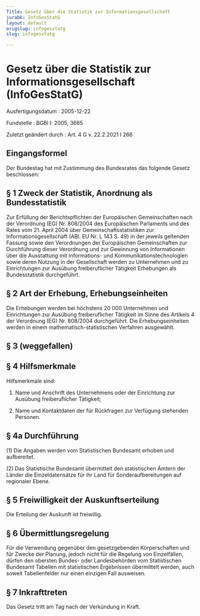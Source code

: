 ```yaml
---
Title: Gesetz über die Statistik zur Informationsgesellschaft
jurabk: InfoGesStatG
layout: default
origslug: infogesstatg
slug: infogesstatg

---
```


# Gesetz über die Statistik zur Informationsgesellschaft (InfoGesStatG)

Ausfertigungsdatum
:   2005-12-22

Fundstelle
:   BGBl I: 2005, 3685

Zuletzt geändert durch
:   Art. 4 G v. 22.2.2021 I 266



## Eingangsformel

Der Bundestag hat mit Zustimmung des Bundesrates das folgende Gesetz beschlossen:


## § 1 Zweck der Statistik, Anordnung als Bundesstatistik

Zur Erfüllung der Berichtspflichten der Europäischen Gemeinschaften nach der Verordnung (EG) Nr. 808/2004 des Europäischen Parlaments und des Rates vom 21. April 2004 über Gemeinschaftsstatistiken zur Informationsgesellschaft (ABl. EU Nr. L 143 S. 49) in der jeweils geltenden Fassung sowie den Verordnungen der Europäischen Gemeinschaften zur Durchführung dieser Verordnung und zur Gewinnung von Informationen über die Ausstattung mit Informations- und Kommunikationstechnologien sowie deren Nutzung in der Gesellschaft werden zu Unternehmen und zu Einrichtungen zur Ausübung freiberuflicher Tätigkeit Erhebungen als Bundesstatistik durchgeführt.


## § 2 Art der Erhebung, Erhebungseinheiten

Die Erhebungen werden bei höchstens 20 000 Unternehmen und Einrichtungen zur Ausübung freiberuflicher Tätigkeit im Sinne des Artikels 4 der Verordnung (EG) Nr. 808/2004 durchgeführt. Die Erhebungseinheiten werden in einem mathematisch-statistischen Verfahren ausgewählt.


## § 3 (weggefallen)



## § 4 Hilfsmerkmale

Hilfsmerkmale sind:

1.  Name und Anschrift des Unternehmens oder der Einrichtung zur Ausübung freiberuflicher Tätigkeit;


2.  Name und Kontaktdaten der für Rückfragen zur Verfügung stehenden Personen.





## § 4a Durchführung

(1) Die Angaben werden vom Statistischen Bundesamt erhoben und aufbereitet.

(2) Das Statistische Bundesamt übermittelt den statistischen Ämtern der Länder die Einzeldatensätze für ihr Land für Sonderaufbereitungen auf regionaler Ebene.


## § 5 Freiwilligkeit der Auskunftserteilung

Die Erteilung der Auskunft ist freiwillig.


## § 6 Übermittlungsregelung

Für die Verwendung gegenüber den gesetzgebenden Körperschaften und für Zwecke der Planung, jedoch nicht für die Regelung von Einzelfällen, dürfen den obersten Bundes- oder Landesbehörden vom Statistischen Bundesamt Tabellen mit statistischen Ergebnissen übermittelt werden, auch soweit Tabellenfelder nur einen einzigen Fall ausweisen.


## § 7 Inkrafttreten

Das Gesetz tritt am Tag nach der Verkündung in Kraft.

